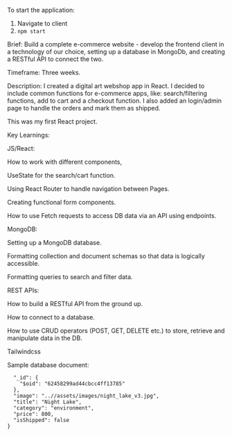 To start the application:
1. Navigate to client
2. ```npm start```

Brief: Build a complete e-commerce website - develop the frontend client in a technology of our choice, setting up a database in MongoDb, and creating a RESTful API to connect the two.

Timeframe: Three weeks.

Description: I created a digital art webshop app in React. I decided to include common functions for e-commerce apps, like: search/filtering functions, add to cart and a checkout function.
I also added an login/admin page to handle the orders and mark them as shipped.

This was my first React project.

Key Learnings:

JS/React:

  How to work with different components, 
  
  UseState for the search/cart function.

  Using React Router to handle navigation between Pages.
            
  Creating functional form components.
  
  How to use Fetch requests to access DB data via an API using endpoints.

MongoDB:

  Setting up a MongoDB database.

  Formatting collection and document schemas so that data is logically accessible.
  
  Formatting queries to search and filter data.
  
REST APIs:

  How to build a RESTful API from the ground up.
  
  How to connect to a database.
  
  How to use CRUD operators (POST, GET, DELETE etc.) to store, retrieve and manipulate data in the DB.
  
 Tailwindcss
 
 Sample database document:
 
```{
  "_id": {
    "$oid": "62458299ad44cbcc4ff13785"
  },
  "image": "..//assets/images/night_lake_v3.jpg",
  "title": "Night Lake",
  "category": "environment",
  "price": 800,
  "isShipped": false
}



